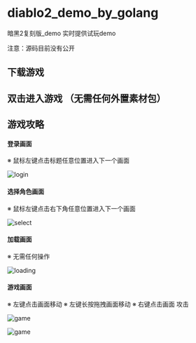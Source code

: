 # diablo2_demo_by_golang
暗黑2复刻版_demo 实时提供试玩demo

注意：源码目前没有公开

## 下载游戏

## 双击进入游戏 （无需任何外置素材包）

## 游戏攻略

#### 登录画面     
※ 鼠标左键点击标题任意位置进入下一个画面

![login](https://user-images.githubusercontent.com/22612129/162598939-3f4475ae-5911-4add-9965-a46270ed2540.png)

#### 选择角色画面     
※ 鼠标左键点击右下角任意位置进入下一个画面

![select](https://user-images.githubusercontent.com/22612129/162599002-021218d5-4d23-42a4-87f3-a6870df6597a.png)

#### 加载画面     
※ 无需任何操作

![loading](https://user-images.githubusercontent.com/22612129/162599020-5f1b9c8f-14e7-4974-a8da-f02702fbb143.png)

#### 游戏画面     
※ 左键点击画面移动
※ 左键长按拖拽画面移动
※ 右键点击画面 攻击

![game](https://user-images.githubusercontent.com/22612129/162599084-9602e08c-351f-4b1b-987f-efe62e883f2e.png)

![game](https://user-images.githubusercontent.com/22612129/162599118-925b7b96-df56-4127-ac88-3c202e991fbc.png)




